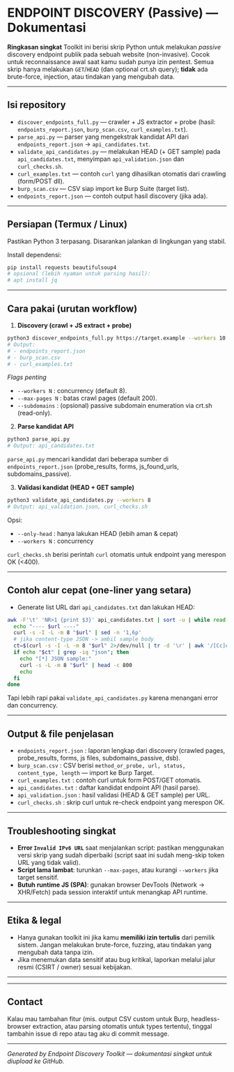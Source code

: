 # ENDPOINT DISCOVERY (Passive) — Dokumentasi

**Ringkasan singkat**
Toolkit ini berisi skrip Python untuk melakukan *passive* discovery endpoint publik pada sebuah website (non-invasive). Cocok untuk reconnaissance awal saat kamu sudah punya izin pentest. Semua skrip hanya melakukan `GET`/`HEAD` (dan optional crt.sh query); **tidak** ada brute-force, injection, atau tindakan yang mengubah data.

---

## Isi repository

* `discover_endpoints_full.py` — crawler + JS extractor + probe (hasil: `endpoints_report.json`, `burp_scan.csv`, `curl_examples.txt`).
* `parse_api.py` — parser yang mengekstrak kandidat API dari `endpoints_report.json` → `api_candidates.txt`.
* `validate_api_candidates.py` — melakukan HEAD (+ GET sample) pada `api_candidates.txt`, menyimpan `api_validation.json` dan `curl_checks.sh`.
* `curl_examples.txt` — contoh `curl` yang dihasilkan otomatis dari crawling (form/POST dll).
* `burp_scan.csv` — CSV siap import ke Burp Suite (target list).
* `endpoints_report.json` — contoh output hasil discovery (jika ada).

---

## Persiapan (Termux / Linux)

Pastikan Python 3 terpasang. Disarankan jalankan di lingkungan yang stabil.

Install dependensi:

```bash
pip install requests beautifulsoup4
# opsional (lebih nyaman untuk parsing hasil):
# apt install jq
```

---

## Cara pakai (urutan workflow)

1. **Discovery (crawl + JS extract + probe)**

```bash
python3 discover_endpoints_full.py https://target.example --workers 10 --max-pages 150 --timeout 8
# Output:
# - endpoints_report.json
# - burp_scan.csv
# - curl_examples.txt
```

*Flags penting*

* `--workers N` : concurrency (default 8).
* `--max-pages N` : batas crawl pages (default 200).
* `--subdomains` : (opsional) passive subdomain enumeration via crt.sh (read-only).

2. **Parse kandidat API**

```bash
python3 parse_api.py
# Output: api_candidates.txt
```

`parse_api.py` mencari kandidat dari beberapa sumber di `endpoints_report.json` (probe_results, forms, js_found_urls, subdomains_passive).

3. **Validasi kandidat (HEAD + GET sample)**

```bash
python3 validate_api_candidates.py --workers 8
# Output: api_validation.json, curl_checks.sh
```

Opsi:

* `--only-head` : hanya lakukan HEAD (lebih aman & cepat)
* `--workers N` : concurrency

`curl_checks.sh` berisi perintah `curl` otomatis untuk endpoint yang merespon OK (<400).

---

## Contoh alur cepat (one-liner yang setara)

* Generate list URL dari `api_candidates.txt` dan lakukan HEAD:

```bash
awk -F'\t' 'NR>1 {print $3}' api_candidates.txt | sort -u | while read url; do
  echo "---- $url ----"
  curl -s -I -L -m 8 "$url" | sed -n '1,6p'
  # jika content-type JSON -> ambil sample body
  ct=$(curl -s -I -L -m 8 "$url" 2>/dev/null | tr -d '\r' | awk '/[Cc]ontent-[Tt]ype/ {print $2}')
  if echo "$ct" | grep -iq "json"; then
    echo "[*] JSON sample:"
    curl -s -L -m 8 "$url" | head -c 800
    echo
  fi
done
```

Tapi lebih rapi pakai `validate_api_candidates.py` karena menangani error dan concurrency.

---

## Output & file penjelasan

* `endpoints_report.json` : laporan lengkap dari discovery (crawled pages, probe_results, forms, js files, subdomains_passive, dsb).
* `burp_scan.csv` : CSV berisi `method_or_probe, url, status, content_type, length` — import ke Burp Target.
* `curl_examples.txt` : contoh curl untuk form POST/GET otomatis.
* `api_candidates.txt` : daftar kandidat endpoint API (hasil parse).
* `api_validation.json` : hasil validasi (HEAD & GET sample) per URL.
* `curl_checks.sh` : skrip curl untuk re-check endpoint yang merespon OK.

---

## Troubleshooting singkat

* **Error `Invalid IPv6 URL`** saat menjalankan script: pastikan menggunakan versi skrip yang sudah diperbaiki (script saat ini sudah meng-skip token URL yang tidak valid).
* **Script lama lambat**: turunkan `--max-pages`, atau kurangi `--workers` jika target sensitif.
* **Butuh runtime JS (SPA)**: gunakan browser DevTools (Network → XHR/Fetch) pada session interaktif untuk menangkap API runtime.

---

## Etika & legal

* Hanya gunakan toolkit ini jika kamu **memiliki izin tertulis** dari pemilik sistem. Jangan melakukan brute-force, fuzzing, atau tindakan yang mengubah data tanpa izin.
* Jika menemukan data sensitif atau bug kritikal, laporkan melalui jalur resmi (CSIRT / owner) sesuai kebijakan.

---

---

## Contact

Kalau mau tambahan fitur (mis. output CSV custom untuk Burp, headless-browser extraction, atau parsing otomatis untuk types tertentu), tinggal tambahin issue di repo atau tag aku di commit message.

---

*Generated by Endpoint Discovery Toolkit — dokumentasi singkat untuk diupload ke GitHub.*
